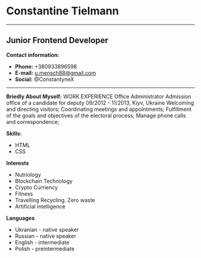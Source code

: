 # Constantine Tielmann
***

## Junior Frontend Developer
**Contact information:**
* **Phone:** +380933896598
* **E-mail:** u.mensch88@gmail.com
* **Social:** @ConstantyneX
---
**Briedly About Myself:**
WORK EXPERIENCE
Office Administrator
Admission office of a candidate for deputy
09/2012 - 11/2013, Kiyv, Ukraine Welcoming and directing visitors;
Coordinating meetings and appointments;
Fulfillment of the goals and objectives of the electoral process;
Manage phone calls and correspondence;

**Skills:**
 - HTML
 - CSS

**Interests**
 - Nutriology 
 - Blockchain Technology 
 - Crypto Curriency
 - Fitness 
 - Travelling Recycling. Zero waste
 - Artificial intelligence
  
**Languages**
- Ukranian - native speaker
- Russian - native speaker
- English - intermediate
- Polish - preintermediate
